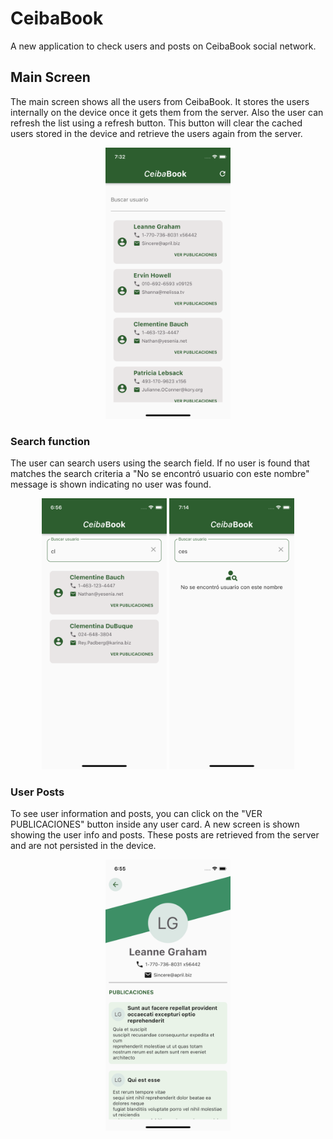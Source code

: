 # CeibaBook

A new application to check users and posts on CeibaBook social network.

## Main Screen

The main screen shows all the users from CeibaBook. It stores the users internally on the device once it gets them from the server. Also the user can refresh the list using a refresh button. This button will clear the cached users stored in the device and retrieve the users again from the server.

<p align="center">
<img src="readme/main_screen.png" width="200">
</p>

### Search function

The user can search users using the search field. If no user is found that matches the search criteria a "No se encontró usuario con este nombre" message is shown indicating no user was found.

<p align="center">
<img src="readme/user_search.png" width="200">
<img src="readme/user_not_found.png" width="200">
</p>

### User Posts

To see user information and posts, you can click on the "VER PUBLICACIONES" button inside any user card. A new screen is shown showing the user info and posts. These posts are retrieved from the server and are not persisted in the device.

<p align="center">
<img src="readme/posts_screen.png" width="200">
</p>